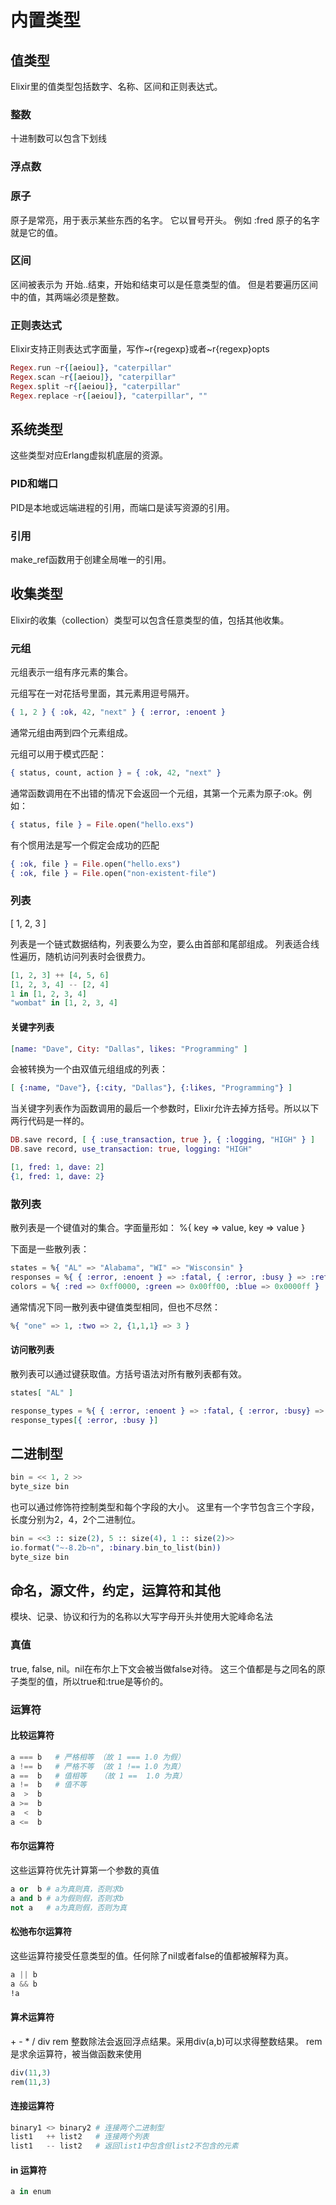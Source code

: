 # 内置类型

## 值类型

  Elixir里的值类型包括数字、名称、区间和正则表达式。

### 整数

   十进制数可以包含下划线

### 浮点数

### 原子

   原子是常亮，用于表示某些东西的名字。
   它以冒号开头。
   例如 :fred
   原子的名字就是它的值。

### 区间

   区间被表示为 开始..结束，开始和结束可以是任意类型的值。
   但是若要遍历区间中的值，其两端必须是整数。

### 正则表达式

   Elixir支持正则表达式字面量，写作~r{regexp}或者~r{regexp}opts
```elixir
Regex.run ~r{[aeiou]}, "caterpillar"
Regex.scan ~r{[aeiou]}, "caterpillar"
Regex.split ~r{[aeiou]}, "caterpillar"
Regex.replace ~r{[aeiou]}, "caterpillar", ""
```

## 系统类型

  这些类型对应Erlang虚拟机底层的资源。

### PID和端口

  PID是本地或远端进程的引用，而端口是读写资源的引用。

### 引用

make_ref函数用于创建全局唯一的引用。

## 收集类型

Elixir的收集（collection）类型可以包含任意类型的值，包括其他收集。

### 元组

元组表示一组有序元素的集合。

 元组写在一对花括号里面，其元素用逗号隔开。
```elixir
{ 1, 2 } { :ok, 42, "next" } { :error, :enoent }
```
通常元组由两到四个元素组成。

 元组可以用于模式匹配：
```elixir
{ status, count, action } = { :ok, 42, "next" }
```
 通常函数调用在不出错的情况下会返回一个元组，其第一个元素为原子:ok。例如：
```elixir
{ status, file } = File.open("hello.exs")
```
有个惯用法是写一个假定会成功的匹配
```elixir
{ :ok, file } = File.open("hello.exs")
{ :ok, file } = File.open("non-existent-file")
```
### 列表

[ 1, 2, 3 ]

列表是一个链式数据结构，列表要么为空，要么由首部和尾部组成。
列表适合线性遍历，随机访问列表时会很费力。
```elixir
[1, 2, 3] ++ [4, 5, 6]
[1, 2, 3, 4] -- [2, 4]
1 in [1, 2, 3, 4]
"wombat" in [1, 2, 3, 4]
```
#### 关键字列表

```elixir
[name: "Dave", City: "Dallas", likes: "Programming" ]
```
会被转换为一个由双值元组组成的列表：
```elixir
[ {:name, "Dave"}, {:city, "Dallas"}, {:likes, "Programming"} ]
```
当关键字列表作为函数调用的最后一个参数时，Elixir允许去掉方括号。所以以下两行代码是一样的。
```elixir
DB.save record, [ { :use_transaction, true }, { :logging, "HIGH" } ]
DB.save record, use_transaction: true, logging: "HIGH"

[1, fred: 1, dave: 2]
{1, fred: 1, dave: 2}
```

### 散列表

散列表是一个键值对的集合。字面量形如：
%{ key => value, key => value }

下面是一些散列表：
```elixir
states = %{ "AL" => "Alabama", "WI" => "Wisconsin" }
responses = %{ { :error, :enoent } => :fatal, { :error, :busy } => :retry }
colors = %{ :red => 0xff0000, :green => 0x00ff00, :blue => 0x0000ff }
```
通常情况下同一散列表中键值类型相同，但也不尽然：
```elixir
%{ "one" => 1, :two => 2, {1,1,1} => 3 }
```

#### 访问散列表

散列表可以通过键获取值。方括号语法对所有散列表都有效。
```elixir
states[ "AL" ]

response_types = %{ { :error, :enoent } => :fatal, { :error, :busy} => :retry }
response_types[{ :error, :busy }]
```

## 二进制型

```elixir
bin = << 1, 2 >>
byte_size bin
```

也可以通过修饰符控制类型和每个字段的大小。
这里有一个字节包含三个字段，长度分别为2，4，2个二进制位。
```elixir
bin = <<3 :: size(2), 5 :: size(4), 1 :: size(2)>>
io.format("~-8.2b~n", :binary.bin_to_list(bin))
byte_size bin
```

## 命名，源文件，约定，运算符和其他

模块、记录、协议和行为的名称以大写字母开头并使用大驼峰命名法

### 真值

true, false, nil。nil在布尔上下文会被当做false对待。
这三个值都是与之同名的原子类型的值，所以true和:true是等价的。

### 运算符

#### 比较运算符

```elixir
a === b   # 严格相等 （故 1 === 1.0 为假）
a !== b   # 严格不等 （故 1 !== 1.0 为真）
a ==  b   # 值相等   （故 1 ==  1.0 为真）
a !=  b   # 值不等
a  >  b
a >=  b
a  <  b
a <=  b
```

#### 布尔运算符

这些运算符优先计算第一个参数的真值

```elixir
a or  b # a为真则真，否则求b
a and b # a为假则假，否则求b
not a   # a为真则假，否则为真
```

#### 松弛布尔运算符

这些运算符接受任意类型的值。任何除了nil或者false的值都被解释为真。

```elixir
a || b
a && b
!a
```
#### 算术运算符

\+ - * / div rem
整数除法会返回浮点结果。采用div(a,b)可以求得整数结果。
rem是求余运算符，被当做函数来使用
```elixir
div(11,3)
rem(11,3)
```

#### 连接运算符

```elixir
binary1 <> binary2 # 连接两个二进制型
list1   ++ list2   # 连接两个列表
list1   -- list2   # 返回list1中包含但list2不包含的元素
```

#### in 运算符

```elixir
a in enum
```
